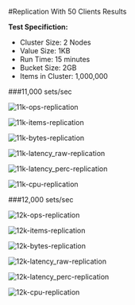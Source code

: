 #Replication With 50 Clients Results

**Test Specifiction:**

* Cluster Size: 2 Nodes
* Value Size: 1KB
* Run Time: 15 minutes
* Bucket Size: 2GB
* Items in Cluster: 1,000,000

###11,000 sets/sec

![11k-ops-replication](images/replication_50_clients/11k_ops.png)

![11k-items-replication](images/replication_50_clients/11k_items.png)

![11k-bytes-replication](images/replication_50_clients/11k_bytes.png)

![11k-latency_raw-replication](images/replication_50_clients/11k_latency_raw.png)

![11k-latency_perc-replication](images/replication_50_clients/11k_latency_perc.png)

![11k-cpu-replication](images/replication_50_clients/11k_cpu.png)

###12,000 sets/sec

![12k-ops-replication](images/replication_50_clients/12k_ops.png)

![12k-items-replication](images/replication_50_clients/12k_items.png)

![12k-bytes-replication](images/replication_50_clients/12k_bytes.png)

![12k-latency_raw-replication](images/replication_50_clients/12k_latency_raw.png)

![12k-latency_perc-replication](images/replication_50_clients/12k_latency_perc.png)

![12k-cpu-replication](images/replication_50_clients/12k_cpu.png)
